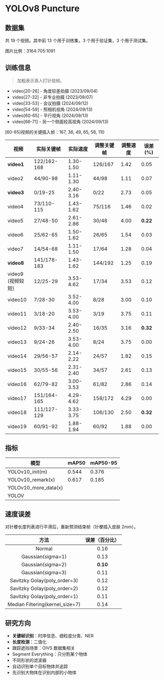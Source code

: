 # YOLOv8 Puncture

## 数据集

共 19 个视频。其中前 13 个用于训练集，3 个用于验证集，3 个用于测试集。

图片比例：3164:705:1091

## 训练信息

> 加粗表示真人打针视频。

- video\[20-26] - 角度较差拍摄 (2023/09/04)
- video\[27-32] - 非专业拍摄 (2023/09/07)
- video\[33-53] - 会议拍摄 (2024/09/12)
- video\[54-59] - 照相机视角 (2024/09/13)
- video\[60-65] - 平行视角 (2024/09/13)
- video\[66-71] - 另一个侧面较高视角 (2024/09/13)

[60-65]视频的关键插入帧：167, 38, 49, 65, 58, 110

| 视频               | 实际关键帧       | 实际速度      | 调整关键帧   | 调整速度 | 误差(%)    |         
|------------------|-------------|-----------|---------|------|----------|
| **video1**       | 122/162-168 | 1.30-1.50 | 126/167 | 1.42 | 0.05     |
| video2           | 44/90-98    | 1.11-1.30 | 44/98   | 1.11 | 0.07     |
| **video3**       | 0/19-25     | 2.40-3.16 | 0/22    | 2.73 | 0.05     |
| video4           | 73/110-115  | 1.43-1.62 | 75/116  | 1.46 | 0.02     |
| video5           | 27/48-50    | 2.61-2.86 | 30/48   | 4.00 | **0.22** |
| video6           | 25/62-65    | 1.50-1.62 | 26/65   | 1.54 | 0.03     |
| video7           | 14/54-68    | 1.11-1.50 | 17/64   | 1.28 | 0.04     |
| **video8**       | 141/178-183 | 1.43-1.62 | 144/192 | 1.25 | 0.19     |
| video9<br>(视频较短) | 12/25-29    | 3.53-4.62 | 17/34   | 3.53 | 0.12     |
| video10          | 7/28-30     | 3.52-4.00 | 8/28    | 3.00 | 0.10     |
| video11          | 3/18-20     | 3.53-4.00 | 3/19    | 3.75 | 0.11     |
| video12          | 9/33-34     | 2.40-2.50 | 16/35   | 3.16 | **0.32** | 
| video13          | 9/24-26     | 3.53-4.00 | 8/24    | 3.75 | 0.00     |
| video14          | 29/56-57    | 2.14-2.22 | 24/57   | 1.82 | 0.15     |
| video15          | 30/55-56    | 2.31-2.40 | 34/57   | 2.61 | 0.13     |
| video16          | 62/79-82    | 3.00-3.53 | 61/82   | 2.86 | 0.14     |
| video17          | 151/164-165 | 4.29-4.62 | 158/172 | 4.29 | 0.00     |
| video18          | 111/127-129 | 3.33-3.75 | 106/130 | 2.50 | **0.32** |
| video19          | 60/91-92    | 1.88-1.94 | 60/92   | 1.88 | 0.00     |

## 指标

| 模型                   | mAP50 | mAP50-95 |
|----------------------|-------|----------|
| YOLOv10_init(m)      | 0.544 | 0.376    |
| YOLOv10_remark(x)    | 0.617 | 0.185    |
| YOLOv10_more_data(x) |       |          |
| YOLOV                |       |          |

## 速度误差

对针梗长度列表进行平滑后，重新预测结束帧（针梗插入皮肤 2mm）。

|               方法                | 误差（百分比）  |
|:-------------------------------:|:--------:|
|             Normal              |   0.16   |
|        Gaussian(sigma=1)        |   0.13   | 
|        Gaussian(sigma=2)        | **0.10** | 
|        Gaussian(sigma=3)        |   0.11   | 
|  Savitzky Golay(poly_order=3)   |   0.12   |
|  Savitzky Golay(poly_order=2)   |   0.12   |
|  Savitzky Golay(poly_order=1)   |   0.11   |
| Median Filtering(kernel_size=7) |   0.14   |

## 研究方向

- **关键帧识别**：时序信息、细粒度分类、NER
- **长度检测**：二值化
- 跟踪遮挡场景：OIVS 数据集相关
- Segment Everything：只分割某个物体
- 不同形状的滤波器
- 自动识别单个目标物体并追踪
- 先识别大物体在识别内部的小物体